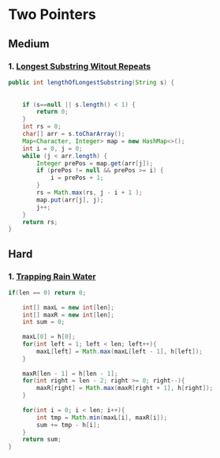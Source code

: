 # Two Pointers

## Medium

### 1. [Longest Substring Witout Repeats](https://leetcode.com/problems/longest-substring-without-repeating-characters/)

```java
public int lengthOfLongestSubstring(String s) {
 
        
    if (s==null || s.length() < 1) {
        return 0;
    }         
    int rs = 0;
    char[] arr = s.toCharArray();
    Map<Character, Integer> map = new HashMap<>();
    int i = 0, j = 0;
    while (j < arr.length) {
        Integer prePos = map.get(arr[j]);
        if (prePos != null && prePos >= i) {    
            i = prePos + 1;
        }            
        rs = Math.max(rs, j - i + 1 ); 
        map.put(arr[j], j);
        j++;            
    }        
    return rs;
}
```

## Hard

### 1. [Trapping Rain Water](https://leetcode.com/problems/trapping-rain-water/)

```java
if(len == 0) return 0;
    
    int[] maxL = new int[len];
    int[] maxR = new int[len];
    int sum = 0;
    
    maxL[0] = h[0];
    for(int left = 1; left < len; left++){
        maxL[left] = Math.max(maxL[left - 1], h[left]);
    }
    
    maxR[len - 1] = h[len - 1];
    for(int right = len - 2; right >= 0; right--){
        maxR[right] = Math.max(maxR[right + 1], h[right]);
    }
    
    for(int i = 0; i < len; i++){
        int tmp = Math.min(maxL[i], maxR[i]);
        sum += tmp - h[i];
    }
    return sum;
}
```